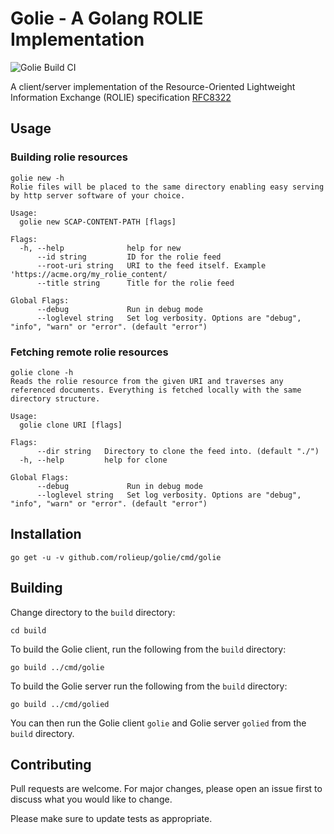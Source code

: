 # Golie - A Golang ROLIE Implementation

![Golie Build CI](https://github.com/rolieup/golie/workflows/Golie%20Build%20CI/badge.svg)

A client/server implementation of the Resource-Oriented Lightweight Information Exchange (ROLIE) specification [RFC8322](https://tools.ietf.org/html/rfc8322)

## Usage

### Building rolie resources
```
golie new -h
Rolie files will be placed to the same directory enabling easy serving by http server software of your choice.

Usage:
  golie new SCAP-CONTENT-PATH [flags]

Flags:
  -h, --help              help for new
      --id string         ID for the rolie feed
      --root-uri string   URI to the feed itself. Example 'https://acme.org/my_rolie_content/
      --title string      Title for the rolie feed

Global Flags:
      --debug             Run in debug mode
      --loglevel string   Set log verbosity. Options are "debug", "info", "warn" or "error". (default "error")
```

### Fetching remote rolie resources
```
golie clone -h
Reads the rolie resource from the given URI and traverses any referenced documents. Everything is fetched locally with the same directory structure.

Usage:
  golie clone URI [flags]

Flags:
      --dir string   Directory to clone the feed into. (default "./")
  -h, --help         help for clone

Global Flags:
      --debug             Run in debug mode
      --loglevel string   Set log verbosity. Options are "debug", "info", "warn" or "error". (default "error")

```

## Installation

```
go get -u -v github.com/rolieup/golie/cmd/golie
```

## Building

Change directory to the `build` directory:
```
cd build
```

To build the Golie client, run the following from the `build` directory:

```
go build ../cmd/golie
```

To build the Golie server run the following from the `build` directory:

```
go build ../cmd/golied
```

You can then run the Golie client `golie` and Golie server `golied` from the
`build` directory.

## Contributing
Pull requests are welcome. For major changes, please open an issue first to discuss what you would like to change.

Please make sure to update tests as appropriate.
